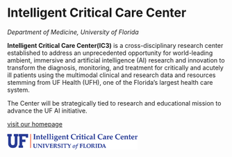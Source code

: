 # Intelligent Critical Care Center
*Department of Medicine, University of Florida*

**Intelligent Critical Care Center(IC3)** is a cross-disciplinary research center established to address an unprecedented opportunity for world-leading ambient, immersive and artificial intelligence (AI) research and innovation to transform the diagnosis, monitoring, and treatment for critically and acutely ill patients using the multimodal clinical and research data and resources stemming from UF Health
(UFH), one of the Florida’s largest health care system.

The Center will be strategically tied to research and educational mission to advance the UF AI initiative. 

[visit our homepage](https://ic3.center.ufl.edu)

<img src="/profile/assets/logo.png" alt="INTELLIGENT CRITICAL CARE CENTER" width="300" />
